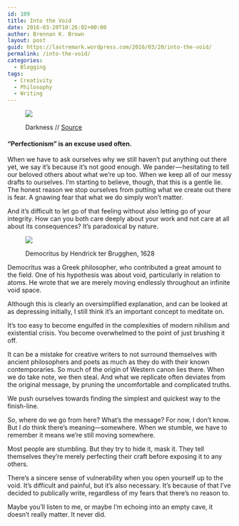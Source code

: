 ```yaml
---
id: 109
title: Into the Void
date: 2016-03-20T10:26:02+00:00
author: Brennan K. Brown
layout: post
guid: https://lastremark.wordpress.com/2016/03/20/into-the-void/
permalink: /into-the-void/
categories:
  - Blogging
tags:
  - Creativity
  - Philosophy
  - Writing
---
```


<figure class="wp-caption">

<img data-width="3552" data-height="2000" src="https://cdn-images-1.medium.com/max/2560/1*aZtNRCMPmdjg8U_gTx9eew.jpeg" /> <figcaption class="wp-caption-text">Darkness // <a href="https://commons.wikimedia.org/wiki/File:Darkness_%286962063643%29.jpg" target="_blank" rel="noopener noreferrer">Source</a></figcaption></figure>

#### “Perfectionism” is an excuse used often.

When we have to ask ourselves why we still haven’t put anything out there yet, we say it’s because it’s not good enough. We pander — hesitating to tell our beloved others about what we’re up too. When we keep all of our messy drafts to ourselves. I’m starting to believe, though, that this is a gentle lie. The honest reason we stop ourselves from putting what we create out there is fear. A gnawing fear that what we do simply won’t matter.

<!--more-->

And it’s difficult to let go of that feeling without also letting go of your integrity. How can you both care deeply about your work and not care at all about its consequences? It’s paradoxical by nature.

<figure class="wp-caption">

<img data-width="1291" data-height="1600" src="https://cdn-images-1.medium.com/max/600/1*JrrEv9EzE-tg0sNvgApNzg.jpeg" /> <figcaption class="wp-caption-text">Democritus by Hendrick ter Brugghen, 1628</figcaption></figure>

Democritus was a Greek philosopher, who contributed a great amount to the field. One of his hypothesis was about void, particularly in relation to atoms. He wrote that we are merely moving endlessly throughout an infinite void space.

Although this is clearly an oversimplified explanation, and can be looked at as depressing initially, I still think it’s an important concept to meditate on.

It’s too easy to become engulfed in the complexities of modern nihilism and existential crisis. You become overwhelmed to the point of just brushing it off.

It can be a mistake for creative writers to not surround themselves with ancient philosophers and poets as much as they do with their known contemporaries. So much of the origin of Western canon lies there. When we do take note, we then steal. And what we replicate often deviates from the original message, by pruning the uncomfortable and complicated truths.

We push ourselves towards finding the simplest and quickest way to the finish-line.

So, where do we go from here? What’s the message? For now, I don’t know. But I _do_ think there’s meaning—somewhere. When we stumble, we have to remember it means we’re still moving somewhere.

Most people are stumbling. But they try to hide it, mask it. They tell themselves they’re merely perfecting their craft before exposing it to any others.

There’s a sincere sense of vulnerability when you open yourself up to the void. It’s difficult and painful, but it’s also necessary. It’s because of that I’ve decided to publically write, regardless of my fears that there’s no reason to.

Maybe you’ll listen to me, or maybe I’m echoing into an empty cave, it doesn’t really matter. It never did.
